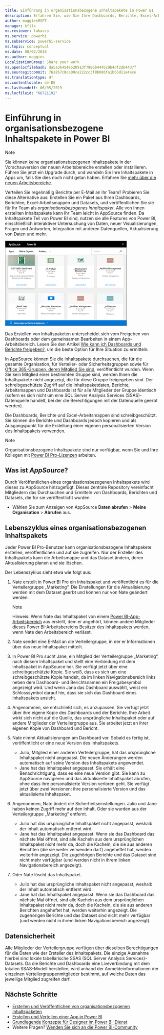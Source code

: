 ```yaml
---
title: Einführung in organisationsbezogene Inhaltspakete in Power BI
description: Erfahren Sie, wie Sie Ihre Dashboards, Berichte, Excel-Arbeitsmappen und Datasets in organisationsbezogene Inhaltspakete packen, die Sie für Ihre Kollegen freigeben können.
author: maggiesMSFT
manager: kfile
ms.reviewer: lukaszp
ms.service: powerbi
ms.subservice: powerbi-service
ms.topic: conceptual
ms.date: 08/02/2018
ms.author: maggies
LocalizationGroup: Share your work
ms.openlocfilehash: da5a36454e52891df7906b444b29b4df2db44d7f
ms.sourcegitcommit: 762857c8ca09ce222cc3f8b006fa1b65d11e4ace
ms.translationtype: HT
ms.contentlocale: de-DE
ms.lasthandoff: 06/05/2019
ms.locfileid: "66721192"
---
```

# <a name="intro-to-organizational-content-packs-in-power-bi"></a>Einführung in organisationsbezogene Inhaltspakete in Power BI
> [!NOTE]
> Sie können keine organisationsbezogenen Inhaltspakete in der Vorschauversion der neuen Arbeitsbereiche erstellen oder installieren. Führen Sie jetzt ein Upgrade durch, und wandeln Sie Ihre Inhaltspakete in Apps um, falls Sie dies noch nicht getan haben. Erfahren Sie [mehr über die neuen Arbeitsbereiche](service-create-the-new-workspaces.md).
> 

Verteilen Sie regelmäßig Berichte per E-Mail an Ihr Team? Probieren Sie diese Alternative aus: Erstellen Sie ein Paket aus Ihren Dashboards, Berichten, Excel-Arbeitsmappen und Datasets, und veröffentlichen Sie sie für Ihr Team als *organisationsbezogenes Inhaltspaket*. Alle von Ihnen erstellten Inhaltspakete kann Ihr Team leicht in AppSource finden. Da Inhaltspakete Teil von Power BI sind, nutzen sie alle Features von Power BI, einschließlich interaktiver Untersuchung von Daten, neuer Visualisierungen, Fragen und Antworten, Integration mit anderen Datenquellen, Aktualisierung von Daten und mehr.

![](media/service-organizational-content-pack-introduction/power-bi-org-content-packs.png)

Das Erstellen von Inhaltspaketen unterscheidet sich vom Freigeben von Dashboards oder dem gemeinsamen Bearbeiten in einem App-Arbeitsbereich. Lesen Sie den Artikel [Wie kann ich Dashboards und Berichte freigeben?](service-how-to-collaborate-distribute-dashboards-reports.md), um die beste Option für Ihre Situation zu ermitteln. 

In AppSource können Sie die Inhaltspakete durchsuchen, die für die gesamte Organisation, für Verteiler- oder Sicherheitsgruppen sowie für [Office 365-Gruppen, deren Mitglied Sie sind](https://support.office.com/article/Create-a-group-in-Office-365-7124dc4c-1de9-40d4-b096-e8add19209e9), veröffentlicht wurden. Wenn Sie kein Mitglied einer bestimmten Gruppe sind, werden Ihnen die Inhaltspakete nicht angezeigt, die für diese Gruppe freigegeben sind. Der schreibgeschützte Zugriff auf die Inhaltspaketdaten, Berichte, Arbeitsmappen und Dashboards ist für alle Mitglieder der Gruppe identisch (sofern es sich nicht um eine SQL Server Analysis Services (SSAS)-Datenquelle handelt, bei der die Berechtigungen mit der Datenquelle geerbt werden).

Die Dashboards, Berichte und Excel-Arbeitsmappen sind schreibgeschützt. Sie können die Berichte und Dashboards jedoch kopieren und als Ausgangspunkt für die Erstellung einer eigenen personalisierten Version des Inhaltspakets verwenden.

> [!NOTE]
> Organisationsbezogene Inhaltspakete sind nur verfügbar, wenn Sie und Ihre Kollegen mit [Power BI Pro-Lizenzen](service-features-license-type.md) arbeiten.
> 
> 

## <a name="what-is-appsource"></a>Was ist *AppSource*?
Durch Veröffentlichen eines organisationsbezogenen Inhaltspakets wird dieses zu AppSource hinzugefügt.  Dieses zentrale Repository vereinfacht Mitgliedern das Durchsuchen und Ermitteln von Dashboards, Berichten und Datasets, die für sie veröffentlicht wurden.  

* Wählen Sie zum Anzeigen von AppSource **Daten abrufen** > **Meine Organisation** > **Abrufen** aus.

## <a name="the-life-cycle-of-an-organizational-content-pack"></a>Lebenszyklus eines organisationsbezogenen Inhaltspakets
Jeder Power BI Pro-Benutzer kann organisationsbezogene Inhaltspakete erstellen, veröffentlichen und auf sie zugreifen. Nur der Ersteller des Inhaltspakets kann die Arbeitsmappe und das Dataset ändern, deren Aktualisierung planen und sie löschen.

Der Lebenszyklus sieht etwa wie folgt aus:

1. Nate erstellt in Power BI Pro ein Inhaltspaket und veröffentlicht es für die Verteilergruppe „Marketing“. Die Einstellungen für die Aktualisierung werden mit dem Dataset geerbt und können nur von Nate geändert werden.
   
   > [!NOTE]
   > Hinweis: Wenn Nate das Inhaltspaket von einem [Power BI-App-Arbeitsbereich](service-create-distribute-apps.md) aus erstellt, dem er angehört, können andere Mitglieder dieses Power BI-Arbeitsbereichs Besitzer des Inhaltspakets werden, wenn Nate den Arbeitsbereich verlässt.
   > 
   > 
2. Nate sendet eine E-Mail an die Verteilergruppe, in der er Informationen über das neue Inhaltspaket mitteilt.
3. In Power BI Pro sucht Jane, ein Mitglied der Verteilergruppe „Marketing“, nach diesem Inhaltspaket und stellt eine Verbindung mit dem Inhaltspaket in AppSource her. Sie verfügt jetzt über eine schreibgeschützte Kopie.  Sie weiß, dass es sich um eine schreibgeschützte Kopie handelt, da im linken Navigationsbereich links neben dem Dashboard- und Berichtsnamen ein Freigabesymbol angezeigt wird. Und wenn Jana das Dashboard auswählt, weist ein Schlosssymbol darauf hin, dass sie sich das Dashboard eines Inhaltspakets ansieht. 
4. Angenommen, sie entschließt sich, es anzupassen. Sie verfügt jetzt über ihre eigene Kopie des Dashboards und der Berichte. Ihre Arbeit wirkt sich nicht auf die Quelle, das ursprüngliche Inhaltspaket oder auf andere Mitglieder der Verteilergruppe aus. Sie arbeitet jetzt an ihrer eigenen Kopie von Dashboard und Bericht.
5. Nate nimmt Aktualisierungen am Dashboard vor. Sobald es fertig ist, veröffentlicht er eine neue Version des Inhaltspakets.
   
   * Julio, Mitglied einer anderen Verteilergruppe, hat das ursprüngliche Inhaltspaket nicht angepasst. Die neuen Änderungen werden automatisch auf seine Version des Inhaltspakets angewendet.  
   * Jane hat das Inhaltspaket angepasst. Sie erhält eine Benachrichtigung, dass es eine neue Version gibt.  Sie kann zu AppSource navigieren und das aktualisierte Inhaltspaket abrufen, ohne dass ihre personalisierte Version verloren geht. Sie verfügt jetzt über zwei Versionen: ihre personalisierte Version und das aktualisierte Inhaltspaket.
6. Angenommen, Nate ändert die Sicherheitseinstellungen. Julio und Jane haben keinen Zugriff mehr auf den Inhalt. Oder sie wurden aus der Verteilergruppe „Marketing“ entfernt.
   
   * Julio hat das ursprüngliche Inhaltspaket nicht angepasst, weshalb der Inhalt automatisch entfernt wird. 
   * Jane hat das Inhaltspaket angepasst. Wenn sie das Dashboard das nächste Mal öffnet, sind alle Kacheln aus dem ursprünglichen Inhaltspaket nicht mehr da, doch die Kacheln, die sie aus anderen Berichten (die sie weiter verwenden darf) angeheftet hat, werden weiterhin angezeigt. Die zugehörigen Berichte und das Dataset sind nicht mehr verfügbar (und werden nicht in ihrem linken Navigationsbereich angezeigt).
7. Oder Nate löscht das Inhaltspaket.
   
   * Julio hat das ursprüngliche Inhaltspaket nicht angepasst, weshalb der Inhalt automatisch entfernt wird. 
   * Jane hat das Inhaltspaket angepasst. Wenn sie das Dashboard das nächste Mal öffnet, sind alle Kacheln aus dem ursprünglichen Inhaltspaket nicht mehr da, doch die Kacheln, die sie aus anderen Berichten angeheftet hat, werden weiterhin angezeigt. Die zugehörigen Berichte und das Dataset sind nicht mehr verfügbar (und werden nicht in ihrem linken Navigationsbereich angezeigt).

## <a name="data-security"></a>Datensicherheit
Alle Mitglieder der Verteilergruppe verfügen über dieselben Berechtigungen für die Daten wie der Ersteller des Inhaltspakets. Die einzige Ausnahme hierbei sind lokale tabellarische SSAS (SQL Server Analysis Services)-Datasets. Da die Berichte und Dashboards eine Liveverbindung mit dem lokalen SSAS-Modell herstellen, wird anhand der Anmeldeinformationen der einzelnen Verteilergruppenmitglieder bestimmt, auf welche Daten das jeweilige Mitglied zugreifen darf.

## <a name="next-steps"></a>Nächste Schritte
* [Erstellen und Veröffentlichen von organisationsbezogenen Inhaltspaketen](service-organizational-content-pack-create-and-publish.md)
* [Erstellen und Verteilen einer App in Power BI](service-create-distribute-apps.md) 
* [Grundlegende Konzepte für Designer im Power BI-Dienst](service-basic-concepts.md)
* Weitere Fragen? [Wenden Sie sich an die Power BI-Community](http://community.powerbi.com/)


